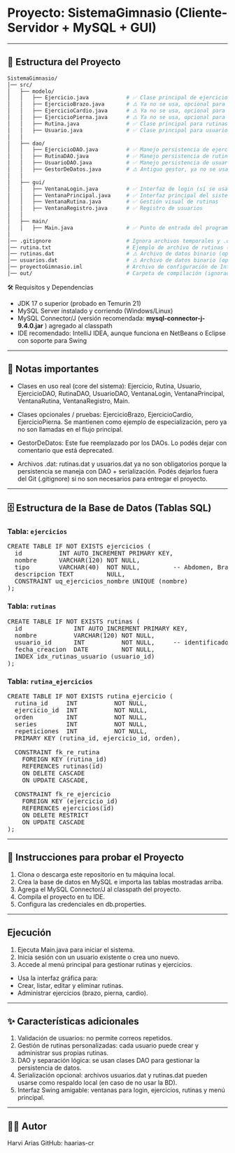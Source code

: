 # Proyecto: SistemaGimnasio (Cliente-Servidor + MySQL + GUI)

---

## 📂 Estructura del Proyecto

```bash
SistemaGimnasio/
│── src/
│   ├── modelo/
│   │   ├── Ejercicio.java            # ✅ Clase principal de ejercicios (se usa en todo el sistema)
│   │   ├── EjercicioBrazo.java       # ⚠️ Ya no se usa, opcional para pruebas
│   │   ├── EjercicioCardio.java      # ⚠️ Ya no se usa, opcional para pruebas
│   │   ├── EjercicioPierna.java      # ⚠️ Ya no se usa, opcional para pruebas
│   │   ├── Rutina.java               # ✅ Clase principal para rutinas, sí se usa
│   │   ├── Usuario.java              # ✅ Clase principal para usuarios, sí se usa
│   │
│   ├── dao/
│   │   ├── EjercicioDAO.java         # ✅ Manejo persistencia de ejercicios
│   │   ├── RutinaDAO.java            # ✅ Manejo persistencia de rutinas
│   │   ├── UsuarioDAO.java           # ✅ Manejo persistencia de usuarios
│   │   ├── GestorDeDatos.java        # ⚠️ Antiguo gestor, ya no se usa; se dejó solo como referencia
│   │
│   ├── gui/
│   │   ├── VentanaLogin.java         # ✅ Interfaz de login (sí se usa)
│   │   ├── VentanaPrincipal.java     # ✅ Interfaz principal del sistema
│   │   ├── VentanaRutina.java        # ✅ Gestión visual de rutinas
│   │   ├── VentanaRegistro.java      # ✅ Registro de usuarios
│   │
│   ├── main/
│   │   ├── Main.java                 # ✅ Punto de entrada del programa
│
│── .gitignore                        # Ignora archivos temporales y .dat
│── rutina.txt                        # Ejemplo de archivo de rutinas (demo / pruebas)
│── rutinas.dat                       # ⚠️ Archivo de datos binario (opcional, ya no necesario)
│── usuarios.dat                      # ⚠️ Archivo de datos binario (opcional, ya no necesario)
│── proyectoGimnasio.iml              # Archivo de configuración de IntelliJ
│── out/                              # Carpeta de compilación (ignorada en Git)

```

🛠️ Requisitos y Dependencias

- JDK 17 o superior (probado en Temurin 21)
- MySQL Server instalado y corriendo (Windows/Linux)
- MySQL Connector/J (versión recomendada: **mysql-connector-j-9.4.0.jar**
) agregado al classpath
- IDE recomendado: IntelliJ IDEA, aunque funciona en NetBeans o Eclipse con soporte para Swing

---

## 🔑 Notas importantes

- Clases en uso real (core del sistema):
Ejercicio, Rutina, Usuario, EjercicioDAO, RutinaDAO, UsuarioDAO, VentanaLogin, VentanaPrincipal, VentanaRutina, VentanaRegistro, Main.

- Clases opcionales / pruebas:
EjercicioBrazo, EjercicioCardio, EjercicioPierna.
Se mantienen como ejemplo de especialización, pero ya no son llamadas en el flujo principal.

- GestorDeDatos:
Este fue reemplazado por los DAOs. Lo podés dejar con comentario que está deprecated.

- Archivos .dat:
rutinas.dat y usuarios.dat ya no son obligatorios porque la persistencia se maneja con DAO + serialización.
Podés dejarlos fuera del Git (.gitignore) si no son necesarios para entregar el proyecto.

---

## 🗄️ Estructura de la Base de Datos (Tablas SQL)

### Tabla: `ejercicios`

<pre>CREATE TABLE IF NOT EXISTS ejercicios (
  id          INT AUTO_INCREMENT PRIMARY KEY,
  nombre      VARCHAR(120) NOT NULL,
  tipo        VARCHAR(40)  NOT NULL,         -- Abdomen, Brazo, Cardio, Espalda, Hombro, Pecho, Pierna
  descripcion TEXT         NULL,
  CONSTRAINT uq_ejercicios_nombre UNIQUE (nombre)
);</pre>

### Tabla: `rutinas`

<pre>CREATE TABLE IF NOT EXISTS rutinas (
  id              INT AUTO_INCREMENT PRIMARY KEY,
  nombre          VARCHAR(120) NOT NULL,
  usuario_id      INT          NOT NULL,     -- identificador lógico del creador (del sistema local)
  fecha_creacion  DATE         NOT NULL,
  INDEX idx_rutinas_usuario (usuario_id)
);</pre>

### Tabla: `rutina_ejercicios`

<pre>CREATE TABLE IF NOT EXISTS rutina_ejercicio (
  rutina_id     INT          NOT NULL,
  ejercicio_id  INT          NOT NULL,
  orden         INT          NOT NULL,
  series        INT          NOT NULL,
  repeticiones  INT          NOT NULL,
  PRIMARY KEY (rutina_id, ejercicio_id, orden),

  CONSTRAINT fk_re_rutina
    FOREIGN KEY (rutina_id)
    REFERENCES rutinas(id)
    ON DELETE CASCADE
    ON UPDATE CASCADE,

  CONSTRAINT fk_re_ejercicio
    FOREIGN KEY (ejercicio_id)
    REFERENCES ejercicios(id)
    ON DELETE RESTRICT
    ON UPDATE CASCADE
);</pre>

---

## 🚀 Instrucciones para probar el Proyecto

1. Clona o descarga este repositorio en tu máquina local.
2. Crea la base de datos en MySQL e importa las tablas mostradas arriba.
3. Agrega el MySQL Connector/J al classpath del proyecto.
4. Compila el proyecto en tu IDE.
5. Configura las credenciales en db.properties.

---

## Ejecución

1. Ejecuta Main.java para iniciar el sistema.
2. Inicia sesión con un usuario existente o crea uno nuevo.
3. Accede al menú principal para gestionar rutinas y ejercicios.
  - Usa la interfaz gráfica para:
  - Crear, listar, editar y eliminar rutinas.
  - Administrar ejercicios (brazo, pierna, cardio).

---

## ✨ Características adicionales

1. Validación de usuarios: no permite correos repetidos.
2. Gestión de rutinas personalizadas: cada usuario puede crear y administrar sus propias rutinas.
3. DAO y separación lógica: se usan clases DAO para gestionar la persistencia de datos.
4. Serialización opcional: archivos usuarios.dat y rutinas.dat pueden usarse como respaldo local (en caso de no usar la BD).
5. Interfaz Swing amigable: ventanas para login, ejercicios, rutinas y menú principal.

---

## 🧑‍💻 Autor
Harvi Arias
GitHub: haarias-cr
